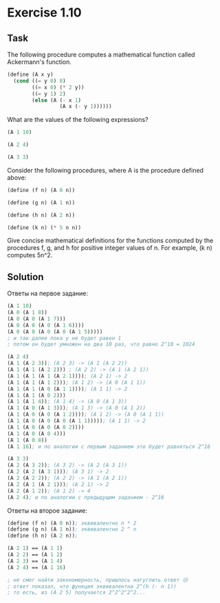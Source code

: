 # Exercise 1.10

## Task
The following procedure computes a mathematical function called Ackermann's function.
```scheme
(define (A x y)
  (cond ((= y 0) 0)
        ((= x 0) (* 2 y))
        ((= y 1) 2)
        (else (A (- x 1)
                 (A x (- y 1))))))
```

What are the values of the following expressions?
```scheme
(A 1 10)

(A 2 4)

(A 3 3)
```

Consider the following procedures, where A is the procedure defined above:
```scheme
(define (f n) (A 0 n))

(define (g n) (A 1 n))

(define (h n) (A 2 n))

(define (k n) (* 5 n n))
```

Give concise mathematical definitions for the functions computed by the procedures f, g, and h for positive integer values of n. For example, (k n) computes 5n^2.

## Solution
Ответы на первое задание:
```scheme
(A 1 10)
(A 0 (A 1 8))
(A 0 (A 0 (A 1 7)))
(A 0 (A 0 (A 0 (A 1 6))))
(A 0 (A 0 (A 0 (A 0 (A 1 5)))))
; и так далее пока y не будет равен 1
; потом он будет умножен на два 10 раз, что равно 2^10 = 1024
```

```scheme
(A 2 4)
(A 1 (A 2 3)); (A 2 3) -> (A 1 (A 2 2))
(A 1 (A 1 (A 2 2))) ; (A 2 2) -> (A 1 (A 2 1))
(A 1 (A 1 (A 1 (A 2 1)))); (A 2 1) -> 2
(A 1 (A 1 (A 1 2))); (A 1 2) -> (A 0 (A 1 1))
(A 1 (A 1 (A 0 (A 1 1)))); (A 1 1) -> 2
(A 1 (A 1 (A 0 2)))
(A 1 (A 1 4)); (A 1 4) -> (A 0 (A 1 3))
(A 1 (A 0 (A 1 3))); (A 1 3) -> (A 0 (A 1 2))
(A 1 (A 0 (A 0 (A 1 2)))); (A 1 2) -> (A 0 (A 1 1))
(A 1 (A 0 (A 0 (A 0 (A 1 1))))); (A 1 1) -> 2
(A 1 (A 0 (A 0 (A 0 2))))
(A 1 (A 0 (A 0 4)))
(A 1 (A 0 8))
(A 1 16); и по аналогии с первым заданием это будет равняться 2^16
```

```scheme
(A 3 3)
(A 2 (A 3 2)); (A 3 2) -> (A 2 (A 3 1))
(A 2 (A 2 (A 3 1))); (A 3 1) -> 2
(A 2 (A 2 2)); (A 2 2) -> (A 1 (A 2 1))
(A 2 (A 1 (A 2 1))); (A 2 1) -> 2
(A 2 (A 1 2)); (A 1 2) -> 4
(A 2 4); и по аналогии с предыдущим заданием - 2^16
```

Ответы на второе задание:
```scheme
(define (f n) (A 0 n)); эквивалентно n * 2
(define (g n) (A 1 n)); эквивалентно 2 ^ n
(define (h n) (A 2 n)); 

(A 2 1) == (A 1 1)
(A 2 2) == (A 1 2)
(A 2 3) == (A 1 4)
(A 2 4) == (A 1 16)

; не смог найти закономерность, пришлось нагуглить ответ 😒
; ответ показал, что функция эквивалентна 2^(h (- n 1))
; то есть, из (A 2 5) получается 2^2^2^2^2...
```